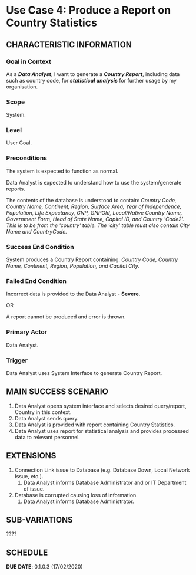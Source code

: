 # Use Case 4: Produce a Report on Country Statistics

## CHARACTERISTIC INFORMATION

### Goal in Context

As a ***Data Analyst***, I want to generate a ***Country Report***, including data such as country code, for ***statistical analysis*** for further usage by my organisation.

### Scope

System.

### Level

User Goal.

### Preconditions

The system is expected to function as normal.

Data Analyst is expected to understand how to use the system/generate reports.

The contents of the database is understood to contain: *Country Code, Country Name, Continent, Region, Surface Area, Year of Independence, Population, Life Expectancy, GNP, GNPOld, Local/Native Country Name, Government Form, Head of State Name, Capital ID, and Country 'Code2'. This is to be from the 'country' table. The 'city' table must also contain City Name and CountryCode.*
  
### Success End Condition

System produces a Country Report containing: *Country Code, Country Name, Continent, Region, Population, and Capital City.*

### Failed End Condition

Incorrect data is provided to the Data Analyst - **Severe**.

OR

A report cannot be produced and error is thrown.

### Primary Actor

Data Analyst.

### Trigger

Data Analyst uses System Interface to generate Country Report.

## MAIN SUCCESS SCENARIO

1. Data Analyst opens system interface and selects desired query/report, Country in this context.
2. Data Analyst sends query.
3. Data Analyst is provided with report containing Country Statistics.
4. Data Analyst uses report for statistical analysis and provides processed data to relevant personnel.

## EXTENSIONS

1. Connection Link issue to Database (e.g. Database Down, Local Network Issue, etc.).
   1. Data Analyst informs Database Administrator and or IT Department of issue.
2. Database is corrupted causing loss of information.
    1. Data Analyst informs Database Administrator.

## SUB-VARIATIONS

????

## SCHEDULE

**DUE DATE**: 0.1.0.3 (17/02/2020)